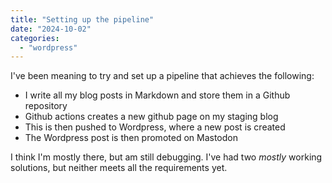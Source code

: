 ```yaml
---
title: "Setting up the pipeline"
date: "2024-10-02"
categories: 
  - "wordpress"
---
```


I've been meaning to try and set up a pipeline that achieves the following:

* I write all my blog posts in Markdown and store them in a Github repository
* Github actions creates a new github page on my staging blog
* This is then pushed to Wordpress, where a new post is created
* The Wordpress post is then promoted on Mastodon

I think I'm mostly there, but am still debugging. I've had two _mostly_ working solutions, but neither meets all the requirements yet.